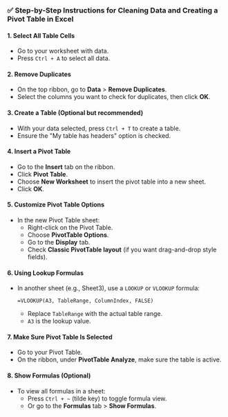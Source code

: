 
### ✅ **Step-by-Step Instructions for Cleaning Data and Creating a Pivot Table in Excel**

#### 1. **Select All Table Cells**
- Go to your worksheet with data.
- Press `Ctrl + A` to select all data.

#### 2. **Remove Duplicates**
- On the top ribbon, go to **Data** > **Remove Duplicates**.
- Select the columns you want to check for duplicates, then click **OK**.

#### 3. **Create a Table (Optional but recommended)**
- With your data selected, press `Ctrl + T` to create a table.
- Ensure the "My table has headers" option is checked.

#### 4. **Insert a Pivot Table**
- Go to the **Insert** tab on the ribbon.
- Click **Pivot Table**.
- Choose **New Worksheet** to insert the pivot table into a new sheet.
- Click **OK**.

#### 5. **Customize Pivot Table Options**
- In the new Pivot Table sheet:
  - Right-click on the Pivot Table.
  - Choose **PivotTable Options**.
  - Go to the **Display** tab.
  - Check **Classic PivotTable layout** (if you want drag-and-drop style fields).

#### 6. **Using Lookup Formulas**
- In another sheet (e.g., Sheet3), use a `LOOKUP` or `VLOOKUP` formula:
  ```excel
  =VLOOKUP(A3, TableRange, ColumnIndex, FALSE)
  ```
  - Replace `TableRange` with the actual table range.
  - `A3` is the lookup value.

#### 7. **Make Sure Pivot Table Is Selected**
- Go to your Pivot Table.
- On the ribbon, under **PivotTable Analyze**, make sure the table is active.

#### 8. **Show Formulas (Optional)**
- To view all formulas in a sheet:
  - Press `Ctrl + ~` (tilde key) to toggle formula view.
  - Or go to the **Formulas** tab > **Show Formulas**.
